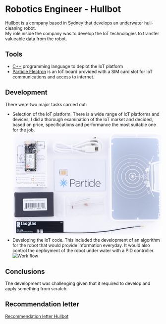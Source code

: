 # Robotics Engineer - Hullbot
[Hullbot](www.hullbot.com) is a company based in Sydney that develops an underwater hull-cleaning robot.  
My role inside the company was to develop the IoT technologies to transfer valueable data from the robot.

## Tools
- [C++](https://es.wikipedia.org/wiki/C%2B%2B) programming language to deplot the IoT platform
- [Particle Electron](https://docs.particle.io/electron/) is an IoT board provided with a SIM card slot for IoT communications and access to internet.

## Development
There were two major tasks carried out:
- Selection of the IoT platform. There is a wide range of IoT platforms and devices, I did a thorough examination of the IoT market and decided, based on price, specifications and performance the most suitable one for the job.
![Particle Electron](../images/hullbot_elctron.png)
- Developing the IoT code. This included the development of an algorithm for the robot that would provide information everyday. It would also control the deployment of the robot under water with a PID controller.
![Work flow](../images/hullbot_workflow.jpg)



## Conclusions
The development was challenging given that it required to develop and apply something from scratch.

## Recommendation letter

[Recommendation letter Hullbot](../pdf/recommendation_letter_hullbot.pdf)

